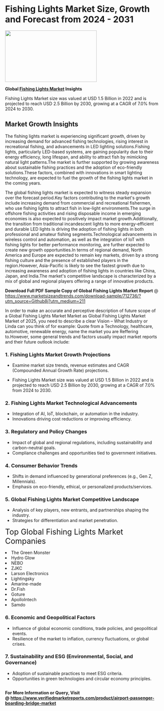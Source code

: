 <H1>Fishing Lights Market Size, Growth and Forecast from 2024 - 2031</H1><img class="aligncenter size-medium wp-image-584254" src="https://thirdeyenews.in/wp-content/uploads/2024/09/Global-Market-Research-300x168.jpeg" alt="" width="300" height="168" /><p><strong>Global&nbsp;<a href="https://www.marketsizeandtrends.com/download-sample/712736/?utm_source=Github8j?utm_medium=211">Fishing Lights Market</a> Insights</strong></p><p>Fishing Lights Market size was valued at USD 1.5 Billion in 2022 and is projected to reach USD 2.5 Billion by 2030, growing at a CAGR of 7.0% from 2024 to 2030.</p><p><h2>Market Growth Insights</h2> <p>The fishing lights market is experiencing significant growth, driven by increasing demand for advanced fishing technologies, rising interest in recreational fishing, and advancements in LED lighting solutions.Fishing lights, particularly LED-based systems, are gaining popularity due to their energy efficiency, long lifespan, and ability to attract fish by mimicking natural light patterns.The market is further supported by growing awareness about sustainable fishing practices and the adoption of eco-friendly solutions.These factors, combined with innovations in smart lighting technology, are expected to fuel the growth of the fishing lights market in the coming years.</p> <p>The global fishing lights market is expected to witness steady expansion over the forecast period.Key factors contributing to the market's growth include increasing demand from commercial and recreational fishermen, who use fishing lights to attract fish in low-light environments.The surge in offshore fishing activities and rising disposable income in emerging economies is also expected to positively impact market growth.Additionally, the transition from traditional incandescent lights to more energy-efficient and durable LED lights is driving the adoption of fishing lights in both professional and amateur fishing segments.Technological advancements in wireless control and automation, as well as the integration of IoT with fishing lights for better performance monitoring, are further expected to create new growth opportunities.In terms of regional demand, North America and Europe are expected to remain key markets, driven by a strong fishing culture and the presence of established players in the region.However, Asia-Pacific is likely to see the fastest growth due to increasing awareness and adoption of fishing lights in countries like China, Japan, and India.The market's competitive landscape is characterized by a mix of global and regional players offering a range of innovative products.<p><span class=""><strong>Download Full PDF Sample Copy of Global Fishing Lights Market Report</strong> @ <a href="https://www.marketsizeandtrends.com/download-sample/712736/?utm_source=Github8j?utm_medium=211" target="_blank">https://www.marketsizeandtrends.com/download-sample/712736/?utm_source=Github8j?utm_medium=211</a></span></p><p>In order to make an accurate and perceptive description of future scope of a Global&nbsp;Fishing Lights Market Market as Global&nbsp;Fishing Lights Market Market of 2025, you need to describe a clear Vision &ndash; What Industry or Linda can you think of for example: Quote from a Technology, healthcare, automotive, renewable energy, name the market you are Reffering to.However, some general trends and factors usually impact market reports and their future outlook include:</p><h3>1.&nbsp;<strong>Fishing Lights Market Growth Projections</strong></h3><ul><li>Examine market size trends, revenue estimates and CAGR (Compounded Annual Growth Rate) projections.</li><li><p>Fishing Lights Market size was valued at USD 1.5 Billion in 2022 and is projected to reach USD 2.5 Billion by 2030, growing at a CAGR of 7.0% from 2024 to 2030.</p></li></ul><h3>2.&nbsp;<strong>Fishing Lights Market Technological Advancements</strong></h3><ul><li>Integration of AI, IoT, blockchain, or automation in the industry.</li><li>Innovations driving cost reductions or improving efficiency.</li></ul><h3>3.&nbsp;<strong>Regulatory and Policy Changes</strong></h3><ul><li>Impact of global and regional regulations, including sustainability and carbon-neutral goals.</li><li>Compliance challenges and opportunities tied to government initiatives.</li></ul><h3>4.&nbsp;<strong>Consumer Behavior Trends</strong></h3><ul><li>Shifts in demand influenced by generational preferences (e.g., Gen Z, Millennials).</li><li>Emphasis on eco-friendly, ethical, or personalized products/services.</li></ul><h3>5.&nbsp;<strong>Global Fishing Lights Market Competitive Landscape</strong></h3><ul><li>Analysis of key players, new entrants, and partnerships shaping the industry.</li><li>Strategies for differentiation and market penetration.</li></ul><p data-pm-slice="1 1 []"><span style="color: inherit; font-family: inherit; font-size: 25px;">Top Global Fishing Lights Market Companies</span></p><div class="" data-test-id=""><p><li>The Green Monster</li><li> Hydro Glow</li><li> NEBO</li><li> ZJKC</li><li> Larson Electronics</li><li> Lightingsky</li><li> Amarine-made</li><li> Dr.Fish</li><li> Goture</li><li> ApolloIntech</li><li> Samdo</li></p></div><h3>6.&nbsp;<strong>Economic and Geopolitical Factors</strong></h3><ul><li>Influence of global economic conditions, trade policies, and geopolitical events.</li><li>Resilience of the market to inflation, currency fluctuations, or global crises.</li></ul><h3>7.&nbsp;<strong>Sustainability and ESG (Environmental, Social, and Governance)</strong></h3><ul><li>Adoption of sustainable practices to meet ESG criteria.</li><li>Opportunities in green technologies and circular economy principles.</li></ul><h2><strong style="font-size: 14px;">For More Information or Query, Visit @&nbsp;</strong><a style="background-color: #ffffff; font-size: 14px;" href="https://www.marketsizeandtrends.com/report/fishing-lights-market/" target="_blank">https://www.verifiedmarketreports.com/product/airport-passenger-boarding-bridge-market</a></h2>
